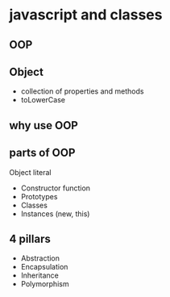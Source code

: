 # javascript and classes

## OOP

## Object
- collection of properties and methods
- toLowerCase

## why use OOP

## parts of OOP
Object literal

- Constructor function
- Prototypes
- Classes
- Instances (new, this)

## 4 pillars
- Abstraction 
- Encapsulation 
- Inheritance 
- Polymorphism